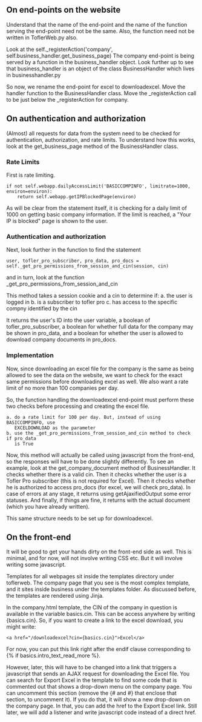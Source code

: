 ## On end-points on the website

Understand that the name of the end-point and the name of the function
serving the end-point need not be the same. Also, the function need not
be written in ToflerWeb.py also.

Look at the self._registerAction('company', self.business_handler.get_business_page)
The company end-point is being served by a function in the business_handler object.
Look further up to see that business_handler is an object of the class BusinessHandler
which lives in businesshandler.py

So now, we rename the end-point for excel to downloadexcel. Move the handler
function to the BusinessHandler class. Move the _registerAction call to be
just below the _registerAction for company. 


## On authentication and authorization

(Almost) all requests for data from the system need to be checked for
authentication, authorization, and rate limits. To understand how this
works, look at the get_business_page method of the BusinessHandler class.

### Rate Limits
First is rate limiting.

    if not self.webapp.dailyAccessLimit('BASICCOMPINFO', limitrate=1000, environ=environ):
        return self.webapp.getIPBlockedPage(environ)

As will be clear from the statement itself, it is checking for a daily limit of 1000
on getting basic company information. If the limit is reached, a "Your IP is blocked"
page is shown to the user.

### Authentication and authorization
Next, look further in the function to find the statement

    user, tofler_pro_subscriber, pro_data, pro_docs = self._get_pro_permissions_from_session_and_cin(session, cin)

and in turn, look at the function _get_pro_permissions_from_session_and_cin

This method takes a session cookie and a cin to determine if:
    a. the user is logged in
    b. is a subscriber to tofler pro
    c. has access to the specific compny identified by the cin

It returns the user's ID into the user variable, a boolean of tofler_pro_subscriber,
a boolean for whether full data for the company may be shown in pro_data,
and a boolean for whether the user is allowed to download company documents in pro_docs.


### Implementation

Now, since downloading an excel file for the company is the same as being allowed to
see the data on the website, we want to check for the exact same permissions before
downloading excel as well. We also want a rate limit of no more than 100 companies per day.

So, the function handling the downloadexcel end-point must perform these two checks before
processing and creating the excel file.

    a. do a rate limit for 100 per day. But, instead of using BASICCOMPINFO, use
       EXCELDOWNLOAD as the parameter
    b. use the _get_pro_permissions_from_session_and_cin method to check if pro_data
       is True

Now, this method will actually be called using javascript from the front-end, so the responses
will have to be done slightly differently. To see an example, look at the get_company_document
method of BusinessHandler. It checks whether there is a valid cin. Then it checks whether
the user is a Tofler Pro subscriber (this is not required for Excel). Then it checks
whether he is authorized to access pro_docs (for excel, we will check pro_data). In case of 
errors at any stage, it returns using getAjaxifiedOutput some error statuses. And finally,
if things are fine, it returns with the actual document (which you have already written).

This same structure needs to be set up for downloadexcel.


## On the front-end
It will be good to get your hands dirty on the front-end side as well. This is minimal,
and for now, will not involve writing CSS etc. But it will involve writing some javascript.

Templates for all webpages sit inside the templates directory under toflerweb. The 
company page that you see is the most complex template, and it sites inside business 
under the templates folder. As discussed before, the templates are rendered using Jinja.

In the company.html template, the CIN of the company in question is available in the variable
basics.cin. This can be access anywhere by writing {basics.cin}. So, if you want to create
a link to the excel download, you might write:
    
    <a href="/downloadexcel?cin={basics.cin}">Excel</a>

For now, you can put this link right after the endif clause corresponding to {% if basics.intro_text_read_more %}. 

However, later, this will have to be changed into a link that triggers a javascript that
sends an AJAX request for downloading the Excel file. You can search for Export Excel
in the template to find some code that is commented out that shows a drop-down menu on
the company page. You can uncomment this section (remove the {# and #} that enclose
that section, to uncomment it). If you do that, it will show a new drop-down on the company
page. In that, you can add the href to the Export Excel link. Still later, we will add
a listener and write javascript code instead of a direct href.
